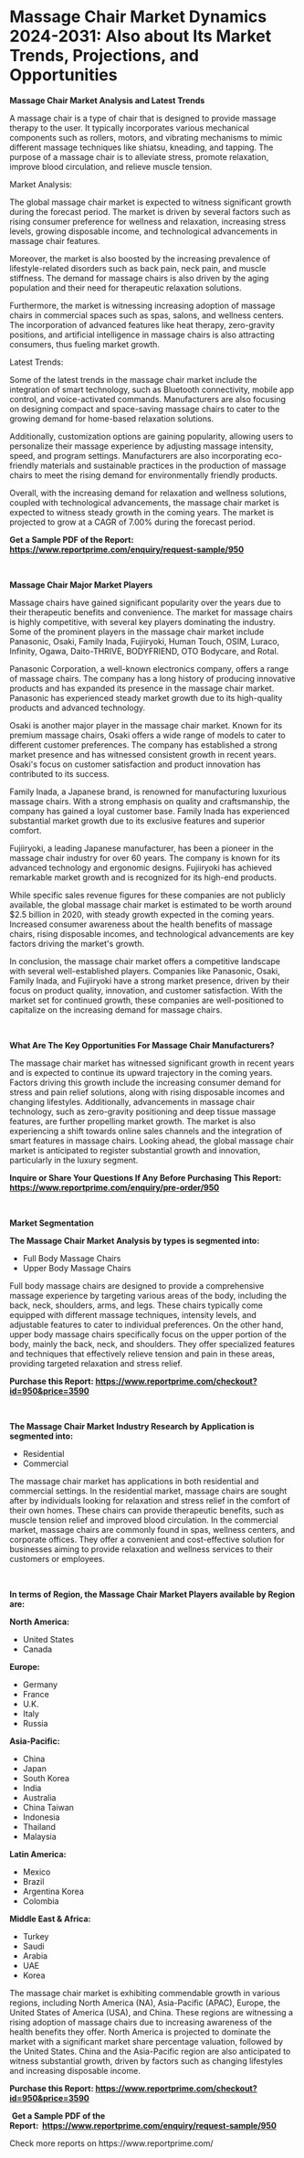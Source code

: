 <p><h1>Massage Chair Market Dynamics 2024-2031: Also about Its Market Trends, Projections, and Opportunities</h1></p><p><strong>Massage Chair Market Analysis and Latest Trends</strong></p>
<p><p>A massage chair is a type of chair that is designed to provide massage therapy to the user. It typically incorporates various mechanical components such as rollers, motors, and vibrating mechanisms to mimic different massage techniques like shiatsu, kneading, and tapping. The purpose of a massage chair is to alleviate stress, promote relaxation, improve blood circulation, and relieve muscle tension.</p><p>Market Analysis:</p><p>The global massage chair market is expected to witness significant growth during the forecast period. The market is driven by several factors such as rising consumer preference for wellness and relaxation, increasing stress levels, growing disposable income, and technological advancements in massage chair features.</p><p>Moreover, the market is also boosted by the increasing prevalence of lifestyle-related disorders such as back pain, neck pain, and muscle stiffness. The demand for massage chairs is also driven by the aging population and their need for therapeutic relaxation solutions.</p><p>Furthermore, the market is witnessing increasing adoption of massage chairs in commercial spaces such as spas, salons, and wellness centers. The incorporation of advanced features like heat therapy, zero-gravity positions, and artificial intelligence in massage chairs is also attracting consumers, thus fueling market growth.</p><p>Latest Trends:</p><p>Some of the latest trends in the massage chair market include the integration of smart technology, such as Bluetooth connectivity, mobile app control, and voice-activated commands. Manufacturers are also focusing on designing compact and space-saving massage chairs to cater to the growing demand for home-based relaxation solutions.</p><p>Additionally, customization options are gaining popularity, allowing users to personalize their massage experience by adjusting massage intensity, speed, and program settings. Manufacturers are also incorporating eco-friendly materials and sustainable practices in the production of massage chairs to meet the rising demand for environmentally friendly products.</p><p>Overall, with the increasing demand for relaxation and wellness solutions, coupled with technological advancements, the massage chair market is expected to witness steady growth in the coming years. The market is projected to grow at a CAGR of 7.00% during the forecast period.</p></p>
<p><strong>Get a Sample PDF of the Report:&nbsp; <a href="https://www.reportprime.com/enquiry/request-sample/950">https://www.reportprime.com/enquiry/request-sample/950</a></strong></p>
<p>&nbsp;</p>
<p><strong>Massage Chair Major Market Players</strong></p>
<p><p>Massage chairs have gained significant popularity over the years due to their therapeutic benefits and convenience. The market for massage chairs is highly competitive, with several key players dominating the industry. Some of the prominent players in the massage chair market include Panasonic, Osaki, Family Inada, Fujiiryoki, Human Touch, OSIM, Luraco, Infinity, Ogawa, Daito-THRIVE, BODYFRIEND, OTO Bodycare, and Rotal.</p><p>Panasonic Corporation, a well-known electronics company, offers a range of massage chairs. The company has a long history of producing innovative products and has expanded its presence in the massage chair market. Panasonic has experienced steady market growth due to its high-quality products and advanced technology.</p><p>Osaki is another major player in the massage chair market. Known for its premium massage chairs, Osaki offers a wide range of models to cater to different customer preferences. The company has established a strong market presence and has witnessed consistent growth in recent years. Osaki's focus on customer satisfaction and product innovation has contributed to its success.</p><p>Family Inada, a Japanese brand, is renowned for manufacturing luxurious massage chairs. With a strong emphasis on quality and craftsmanship, the company has gained a loyal customer base. Family Inada has experienced substantial market growth due to its exclusive features and superior comfort.</p><p>Fujiiryoki, a leading Japanese manufacturer, has been a pioneer in the massage chair industry for over 60 years. The company is known for its advanced technology and ergonomic designs. Fujiiryoki has achieved remarkable market growth and is recognized for its high-end products.</p><p>While specific sales revenue figures for these companies are not publicly available, the global massage chair market is estimated to be worth around $2.5 billion in 2020, with steady growth expected in the coming years. Increased consumer awareness about the health benefits of massage chairs, rising disposable incomes, and technological advancements are key factors driving the market's growth.</p><p>In conclusion, the massage chair market offers a competitive landscape with several well-established players. Companies like Panasonic, Osaki, Family Inada, and Fujiiryoki have a strong market presence, driven by their focus on product quality, innovation, and customer satisfaction. With the market set for continued growth, these companies are well-positioned to capitalize on the increasing demand for massage chairs.</p></p>
<p>&nbsp;</p>
<p><strong>What Are The Key Opportunities For Massage Chair Manufacturers?</strong></p>
<p><p>The massage chair market has witnessed significant growth in recent years and is expected to continue its upward trajectory in the coming years. Factors driving this growth include the increasing consumer demand for stress and pain relief solutions, along with rising disposable incomes and changing lifestyles. Additionally, advancements in massage chair technology, such as zero-gravity positioning and deep tissue massage features, are further propelling market growth. The market is also experiencing a shift towards online sales channels and the integration of smart features in massage chairs. Looking ahead, the global massage chair market is anticipated to register substantial growth and innovation, particularly in the luxury segment.</p></p>
<p><strong>Inquire or Share Your Questions If Any Before Purchasing This Report: <a href="https://www.reportprime.com/enquiry/pre-order/950">https://www.reportprime.com/enquiry/pre-order/950</a></strong></p>
<p>&nbsp;</p>
<p><strong>Market Segmentation</strong></p>
<p><strong>The Massage Chair Market Analysis by types is segmented into:</strong></p>
<p><ul><li>Full Body Massage Chairs</li><li>Upper Body Massage Chairs</li></ul></p>
<p><p>Full body massage chairs are designed to provide a comprehensive massage experience by targeting various areas of the body, including the back, neck, shoulders, arms, and legs. These chairs typically come equipped with different massage techniques, intensity levels, and adjustable features to cater to individual preferences. On the other hand, upper body massage chairs specifically focus on the upper portion of the body, mainly the back, neck, and shoulders. They offer specialized features and techniques that effectively relieve tension and pain in these areas, providing targeted relaxation and stress relief.</p></p>
<p><strong>Purchase this Report:&nbsp;<a href="https://www.reportprime.com/checkout?id=950&price=3590">https://www.reportprime.com/checkout?id=950&price=3590</a></strong></p>
<p>&nbsp;</p>
<p><strong>The Massage Chair Market Industry Research by Application is segmented into:</strong></p>
<p><ul><li>Residential</li><li>Commercial</li></ul></p>
<p><p>The massage chair market has applications in both residential and commercial settings. In the residential market, massage chairs are sought after by individuals looking for relaxation and stress relief in the comfort of their own homes. These chairs can provide therapeutic benefits, such as muscle tension relief and improved blood circulation. In the commercial market, massage chairs are commonly found in spas, wellness centers, and corporate offices. They offer a convenient and cost-effective solution for businesses aiming to provide relaxation and wellness services to their customers or employees.</p></p>
<p>&nbsp;</p>
<p><strong>In terms of Region, the Massage Chair Market Players available by Region are:</strong></p>
<p>
    <p> <strong> North America: </strong>
        <ul>
            <li>United States</li>
            <li>Canada</li>
        </ul>
        </p> 
    <p> <strong> Europe: </strong>
        <ul>
            <li>Germany</li>
            <li>France</li>
            <li>U.K.</li>
            <li>Italy</li>
            <li>Russia</li>
        </ul>
        </p> 
    <p> <strong> Asia-Pacific: </strong>
        <ul>
            <li>China</li>
            <li>Japan</li>
            <li>South Korea</li>
            <li>India</li>
            <li>Australia</li>
            <li>China Taiwan</li>
            <li>Indonesia</li>
            <li>Thailand</li>
            <li>Malaysia</li>
        </ul>
        </p> 
    <p> <strong> Latin America: </strong>
        <ul>
            <li>Mexico</li>
            <li>Brazil</li>
            <li>Argentina Korea</li>
            <li>Colombia</li>
        </ul>
        </p> 
    <p> <strong> Middle East & Africa: </strong>
        <ul>
            <li>Turkey</li>
            <li>Saudi</li>
            <li>Arabia</li>
            <li>UAE</li>
            <li>Korea</li>
        </ul>
    </p>
    </p>
<p><p>The massage chair market is exhibiting commendable growth in various regions, including North America (NA), Asia-Pacific (APAC), Europe, the United States of America (USA), and China. These regions are witnessing a rising adoption of massage chairs due to increasing awareness of the health benefits they offer. North America is projected to dominate the market with a significant market share percentage valuation, followed by the United States. China and the Asia-Pacific region are also anticipated to witness substantial growth, driven by factors such as changing lifestyles and increasing disposable income.</p></p>
<p><strong>Purchase this Report: <a href="https://www.reportprime.com/checkout?id=950&price=3590">https://www.reportprime.com/checkout?id=950&price=3590</a></strong></p>
<p>&nbsp;<strong>Get a Sample PDF of the Report:&nbsp;&nbsp;<a href="https://www.reportprime.com/enquiry/request-sample/950">https://www.reportprime.com/enquiry/request-sample/950</a></strong></p>
<p><strong></strong></p>
<p>Check more reports on https://www.reportprime.com/</p>